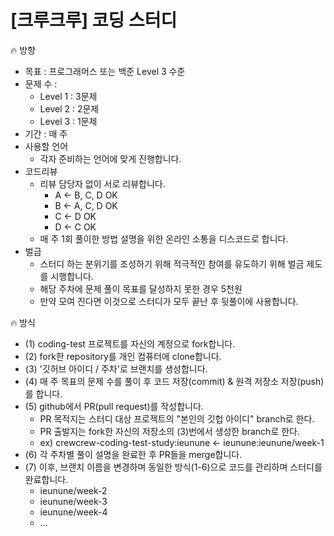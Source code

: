 # [크루크루] 코딩 스터디

🔥 방향
- 목표 : 프로그래머스 또는 백준 Level 3 수준
- 문제 수 : 
  + Level 1 : 3문제
  + Level 2 : 2문제
  + Level 3 : 1문제
- 기간 : 매 주
- 사용할 언어
  + 각자 준비하는 언어에 맞게 진행합니다.
- 코드리뷰
  + 리뷰 담당자 없이 서로 리뷰합니다.
    + A <- B, C, D OK
    + B <- A, C, D OK
    + C <- D OK
    + D <- C OK
  + 매 주 1회 풀이한 방법 설명을 위한 온라인 소통을 디스코드로 합니다.
- 벌금
  + 스터디 하는 분위기를 조성하기 위해 적극적인 참여를 유도하기 위해 벌금 제도를 시행합니다.
  + 해당 주차에 문제 풀이 목표를 달성하지 못한 경우 5천원
  + 만약 모여 진다면 이것으로 스터디가 모두 끝난 후 뒷풀이에 사용합니다.

🔥 방식
- (1) coding-test 프로젝트를 자신의 계정으로 fork합니다.
- (2) fork한 repository를 개인 컴퓨터에 clone합니다.
- (3) '깃허브 아이디 / 주차'로 브랜치를 생성합니다.
- (4) 매 주 목표의 문제 수를 풀이 후 코드 저장(commit) & 원격 저장소 저장(push)를 합니다.
- (5) github에서 PR(pull request)를 작성합니다.
  - PR 목적지는 스터디 대상 프로젝트의 "본인의 깃헙 아이디" branch로 한다.
  - PR 출발지는 fork한 자신의 저장소의 (3)번에서 생성한 branch로 한다.
  - ex) crewcrew-coding-test-study:ieunune <- ieunune:ieunune/week-1
- (6) 각 주차별 풀이 설명을 완료한 후 PR들을 merge합니다.
- (7) 이후, 브랜치 이름을 변경하며 동일한 방식(1-6)으로 코드를 관리하며 스터디를 완료합니다.
  - ieunune/week-2
  - ieunune/week-3
  - ieunune/week-4
  - ...
